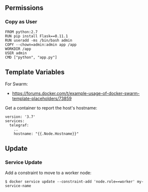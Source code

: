 ## Permissions

### Copy as User

```
FROM python:2.7
RUN pip install Flask==0.11.1 
RUN useradd -ms /bin/bash admin
COPY --chown=admin:admin app /app
WORKDIR /app
USER admin
CMD ["python", "app.py"] 
```

## Template Variables

For Swarm:
- https://forums.docker.com/t/example-usage-of-docker-swarm-template-placeholders/73859

Get a container to report the host's hostname:

```
version: '3.7'
services:
  telegraf:
    ..
    hostname: "{{.Node.Hostname}}"
```

## Update

### Service Update

Add a constraint to move to a worker node:

```
$ docker service update --constraint-add 'node.role==worker' my-service-name
```
